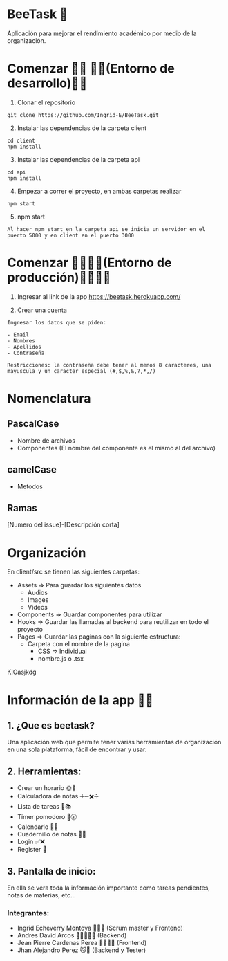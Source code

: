 # BeeTask 🐝
Aplicación para mejorar el rendimiento académico por medio de la organización.

# Comenzar 🍯💛 👾🤖(Entorno de desarrollo)🤖👾
1. Clonar el repositorio
```
git clone https://github.com/Ingrid-E/BeeTask.git
```
2. Instalar las dependencias de la carpeta client
```
cd client
npm install
```
3. Instalar las dependencias de la carpeta api
```
cd api
npm install
```
4. Empezar a correr el proyecto, en ambas carpetas realizar
```
npm start
```

5. npm start
```
Al hacer npm start en la carpeta api se inicia un servidor en el puerto 5000 y en client en el puerto 3000
```

# Comenzar 👩🏼‍🌾🐝(Entorno de producción)👨🏼‍🌾🐝
1. Ingresar al link de la app
https://beetask.herokuapp.com/

2. Crear una cuenta
```
Ingresar los datos que se piden:

- Email
- Nombres
- Apellidos
- Contraseña

Restricciones: la contraseña debe tener al menos 8 caracteres, una mayuscula y un caracter especial (#,$,%,&,?,*,/)
```

# Nomenclatura

## **PascalCase**
- Nombre de archivos
- Componentes (El nombre del componente es el mismo al del archivo)
## **camelCase**
- Metodos

## Ramas
[Numero del issue]-[Descripción corta]

# Organización
En client/src se tienen las siguientes carpetas:
- Assets  => Para guardar los siguientes datos
    - Audios
    - Images
    - Videos
- Components => Guardar componentes para utilizar
- Hooks => Guardar las llamadas al backend para reutilizar en todo el proyecto
- Pages => Guardar las paginas con la siguiente estructura:
    - Carpeta con el nombre de la pagina
        - CSS => Individual
        - nombre.js o .tsx

KIOasjkdg

# Información de la app 🌷🐝

## 1. ¿Que es beetask?
Una aplicación web que permite tener varias herramientas de organización en una sola plataforma, fácil de encontrar y usar.

## 2. Herramientas:
- Crear un horario 🌞🌚
- Calculadora de notas ➕➖✖️➗
- Lista de tareas 📜📚
- Timer pomodoro 🍅🕣
- Calendario 📅📆
- Cuadernillo de notas 📔📝
- Login ✅❌
- Register 📨

## 3. Pantalla de inicio:
En ella se vera toda la información importante como tareas pendientes, notas de materias, etc... 

### Integrantes:
- Ingrid Echeverry Montoya 🙎🏻👾 (Scrum master y Frontend) 
- Andres David Arcos 👨‍🦱👨🏽‍💻 (Backend)
- Jean Pierre Cardenas Perea 👨🏽‍🦱🐝 (Frontend)
- Jhan Alejandro Perez 😼👾 (Backend y Tester)
